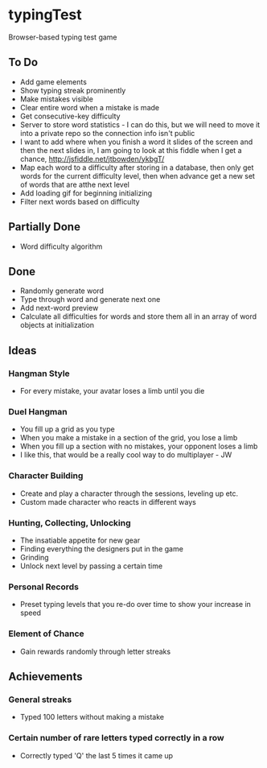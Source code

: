 typingTest
==========

Browser-based typing test game

## To Do ##
+ Add game elements
+ Show typing streak prominently
+ Make mistakes visible
+ Clear entire word when a mistake is made
+ Get consecutive-key difficulty
+ Server to store word statistics -  I can do this, but we will need to move it into a private repo so the connection info isn't public
+ I want to add where when you finish a word it slides of the screen and then the next slides in, I am going to look at this fiddle when I get a chance, http://jsfiddle.net/jtbowden/ykbgT/
+ Map each word to a difficulty after storing in a database, then only get words for the current difficulty level, then when advance get a new set of words that are atthe next level
+ Add loading gif for beginning initializing
+ Filter next words based on difficulty

## Partially Done ##
+ Word difficulty algorithm


## Done ##
+ Randomly generate word
+ Type through word and generate next one
+ Add next-word preview
+ Calculate all difficulties for words and store them all in an array of word objects at initialization

## Ideas ##

### Hangman Style ###
+ For every mistake, your avatar loses a limb until you die
 
### Duel Hangman ###
+ You fill up a grid as you type
+ When you make a mistake in a section of the grid, you lose a limb
+ When you fill up a section with no mistakes, your opponent loses a limb
+ I like this, that would be a really cool way to do multiplayer - JW

### Character Building ###
+ Create and play a character through the sessions, leveling up etc.
+ Custom made character who reacts in different ways

### Hunting, Collecting, Unlocking ###
+ The insatiable appetite for new gear
+ Finding everything the designers put in the game
+ Grinding
+ Unlock next level by passing a certain time

### Personal Records ###
+ Preset typing levels that you re-do over time to show your increase in speed

### Element of Chance ###
+ Gain rewards randomly through letter streaks

## Achievements ##

### General streaks ###
+ Typed 100 letters without making a mistake

### Certain number of rare letters typed correctly in a row ###
+ Correctly typed 'Q' the last 5 times it came up
